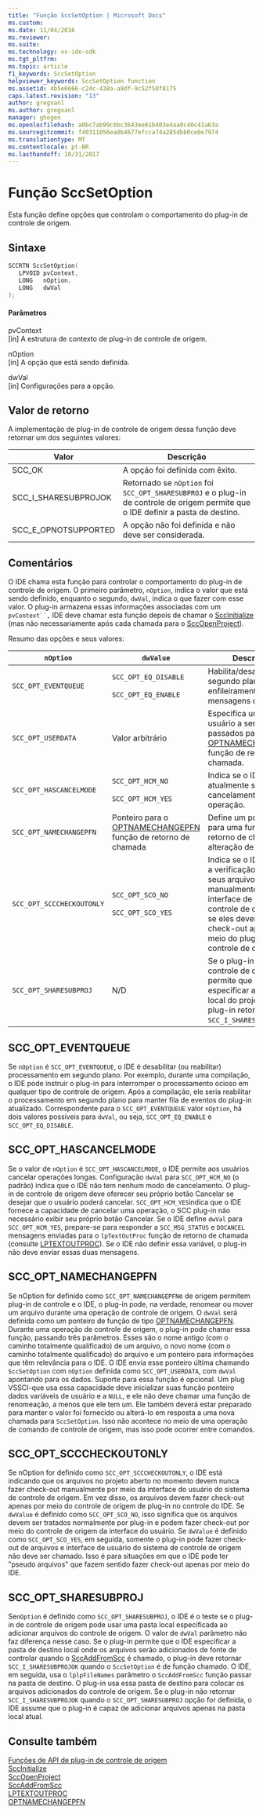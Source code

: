 ```yaml
---
title: "Função SccSetOption | Microsoft Docs"
ms.custom: 
ms.date: 11/04/2016
ms.reviewer: 
ms.suite: 
ms.technology: vs-ide-sdk
ms.tgt_pltfrm: 
ms.topic: article
f1_keywords: SccSetOption
helpviewer_keywords: SccSetOption function
ms.assetid: 4b5e6666-c24c-438a-a9df-9c52f58f8175
caps.latest.revision: "13"
author: gregvanl
ms.author: gregvanl
manager: ghogen
ms.openlocfilehash: a0bc7ab99c6bc3643ee61b403e4aa0c40c41a63a
ms.sourcegitcommit: f40311056ea0b4677efcca74a285dbb0ce0e7974
ms.translationtype: MT
ms.contentlocale: pt-BR
ms.lasthandoff: 10/31/2017
---
```

# <a name="sccsetoption-function"></a>Função SccSetOption
Esta função define opções que controlam o comportamento do plug-in de controle de origem.  
  
## <a name="syntax"></a>Sintaxe  
  
```cpp  
SCCRTN SccSetOption(  
   LPVOID pvContext,  
   LONG   nOption,  
   LONG   dwVal  
);  
```  
  
#### <a name="parameters"></a>Parâmetros  
 pvContext  
 [in] A estrutura de contexto de plug-in de controle de origem.  
  
 nOption  
 [in] A opção que está sendo definida.  
  
 dwVal  
 [in] Configurações para a opção.  
  
## <a name="return-value"></a>Valor de retorno  
 A implementação de plug-in de controle de origem dessa função deve retornar um dos seguintes valores:  
  
|Valor|Descrição|  
|-----------|-----------------|  
|SCC_OK|A opção foi definida com êxito.|  
|SCC_I_SHARESUBPROJOK|Retornado se `nOption` foi `SCC_OPT_SHARESUBPROJ` e o plug-in de controle de origem permite que o IDE definir a pasta de destino.|  
|SCC_E_OPNOTSUPPORTED|A opção não foi definida e não deve ser considerada.|  
  
## <a name="remarks"></a>Comentários  
 O IDE chama esta função para controlar o comportamento do plug-in de controle de origem. O primeiro parâmetro, `nOption`, indica o valor que está sendo definido, enquanto o segundo, `dwVal`, indica o que fazer com esse valor. O plug-in armazena essas informações associadas com um `pvContext``,` IDE deve chamar esta função depois de chamar o [SccInitialize](../extensibility/sccinitialize-function.md) (mas não necessariamente após cada chamada para o [SccOpenProject](../extensibility/sccopenproject-function.md)).  
  
 Resumo das opções e seus valores:  
  
|`nOption`|`dwValue`|Descrição|  
|---------------|---------------|-----------------|  
|`SCC_OPT_EVENTQUEUE`|`SCC_OPT_EQ_DISABLE`<br /><br /> `SCC_OPT_EQ_ENABLE`|Habilita/desabilita em segundo plano enfileiramento de mensagens de evento.|  
|`SCC_OPT_USERDATA`|Valor arbitrário|Especifica um valor de usuário a serem passados para o [OPTNAMECHANGEPFN](../extensibility/optnamechangepfn.md) função de retorno de chamada.|  
|`SCC_OPT_HASCANCELMODE`|`SCC_OPT_HCM_NO`<br /><br /> `SCC_OPT_HCM_YES`|Indica se o IDE atualmente suporta o cancelamento de uma operação.|  
|`SCC_OPT_NAMECHANGEPFN`|Ponteiro para o [OPTNAMECHANGEPFN](../extensibility/optnamechangepfn.md) função de retorno de chamada|Define um ponteiro para uma função de retorno de chamada de alteração de nome.|  
|`SCC_OPT_SCCCHECKOUTONLY`|`SCC_OPT_SCO_NO`<br /><br /> `SCC_OPT_SCO_YES`|Indica se o IDE permite a verificação de fora de seus arquivos manualmente (com a interface de usuário de controle de origem) ou se eles devem fazer check-out apenas por meio do plug-in de controle de origem.|  
|`SCC_OPT_SHARESUBPROJ`|N/D|Se o plug-in de controle de origem permite que o IDE especificar a pasta local do projeto, o plug-in retornará `SCC_I_SHARESUBPROJOK`.|  
  
## <a name="sccopteventqueue"></a>SCC_OPT_EVENTQUEUE  
 Se `nOption` é `SCC_OPT_EVENTQUEUE`, o IDE é desabilitar (ou reabilitar) processamento em segundo plano. Por exemplo, durante uma compilação, o IDE pode instruir o plug-in para interromper o processamento ocioso em qualquer tipo de controle de origem. Após a compilação, ele seria reabilitar o processamento em segundo plano para manter fila de eventos do plug-in atualizado. Correspondente para o `SCC_OPT_EVENTQUEUE` valor `nOption`, há dois valores possíveis para `dwVal`, ou seja, `SCC_OPT_EQ_ENABLE` e `SCC_OPT_EQ_DISABLE`.  
  
## <a name="sccopthascancelmode"></a>SCC_OPT_HASCANCELMODE  
 Se o valor de `nOption` é `SCC_OPT_HASCANCELMODE`, o IDE permite aos usuários cancelar operações longas. Configuração `dwVal` para `SCC_OPT_HCM_NO` (o padrão) indica que o IDE não tem nenhum modo de cancelamento. O plug-in de controle de origem deve oferecer seu próprio botão Cancelar se desejar que o usuário poderá cancelar. `SCC_OPT_HCM_YES`indica que o IDE fornece a capacidade de cancelar uma operação, o SCC plug-in não necessário exibir seu próprio botão Cancelar. Se o IDE define `dwVal` para `SCC_OPT_HCM_YES`, prepare-se para responder a `SCC_MSG_STATUS` e `DOCANCEL` mensagens enviadas para o `lpTextOutProc` função de retorno de chamada (consulte [LPTEXTOUTPROC](../extensibility/lptextoutproc.md)). Se o IDE não definir essa variável, o plug-in não deve enviar essas duas mensagens.  
  
## <a name="sccoptnamechangepfn"></a>SCC_OPT_NAMECHANGEPFN  
 Se nOption for definido como `SCC_OPT_NAMECHANGEPFN`e de origem permitem plug-in de controle e o IDE, o plug-in pode, na verdade, renomear ou mover um arquivo durante uma operação de controle de origem. O `dwVal` será definida como um ponteiro de função de tipo [OPTNAMECHANGEPFN](../extensibility/optnamechangepfn.md). Durante uma operação de controle de origem, o plug-in pode chamar essa função, passando três parâmetros. Esses são o nome antigo (com o caminho totalmente qualificado) de um arquivo, o novo nome (com o caminho totalmente qualificado) do arquivo e um ponteiro para informações que têm relevância para o IDE. O IDE envia esse ponteiro última chamando `SccSetOption` com `nOption` definida como `SCC_OPT_USERDATA`, com `dwVal` apontando para os dados. Suporte para essa função é opcional. Um plug VSSCI-que usa essa capacidade deve inicializar suas função ponteiro dados variáveis de usuário e a `NULL`, e ele não deve chamar uma função de renomeação, a menos que ele tem um. Ele também deverá estar preparado para manter o valor foi fornecido ou alterá-lo em resposta a uma nova chamada para `SccSetOption`. Isso não acontece no meio de uma operação de comando de controle de origem, mas isso pode ocorrer entre comandos.  
  
## <a name="sccoptscccheckoutonly"></a>SCC_OPT_SCCCHECKOUTONLY  
 Se nOption for definido como `SCC_OPT_SCCCHECKOUTONLY`, o IDE está indicando que os arquivos no projeto aberto no momento devem nunca fazer check-out manualmente por meio da interface do usuário do sistema de controle de origem. Em vez disso, os arquivos devem fazer check-out apenas por meio do controle de origem de plug-in no controle do IDE. Se `dwValue` é definido como `SCC_OPT_SCO_NO`, isso significa que os arquivos devem ser tratados normalmente por plug-in e podem fazer check-out por meio do controle de origem da interface do usuário. Se `dwValue` é definido como `SCC_OPT_SCO_YES`, em seguida, somente o plug-in pode fazer check-out de arquivos e interface de usuário do sistema de controle de origem não deve ser chamado. Isso é para situações em que o IDE pode ter "pseudo arquivos" que fazem sentido fazer check-out apenas por meio do IDE.  
  
## <a name="sccoptsharesubproj"></a>SCC_OPT_SHARESUBPROJ  
 Se`nOption` é definido como `SCC_OPT_SHARESUBPROJ`, o IDE é o teste se o plug-in de controle de origem pode usar uma pasta local especificada ao adicionar arquivos do controle de origem. O valor de `dwVal` parâmetro não faz diferença nesse caso. Se o plug-in permite que o IDE especificar a pasta de destino local onde os arquivos serão adicionados de fonte de controlar quando o [SccAddFromScc](../extensibility/sccaddfromscc-function.md) é chamado, o plug-in deve retornar `SCC_I_SHARESUBPROJOK` quando o `SccSetOption` é de função chamado. O IDE, em seguida, usa o `lplpFileNames` parâmetro o `SccAddFromScc` função passar na pasta de destino. O plug-in usa essa pasta de destino para colocar os arquivos adicionados do controle de origem. Se o plug-in não retornar `SCC_I_SHARESUBPROJOK` quando o `SCC_OPT_SHARESUBPROJ` opção for definida, o IDE assume que o plug-in é capaz de adicionar arquivos apenas na pasta local atual.  
  
## <a name="see-also"></a>Consulte também  
 [Funções de API de plug-in de controle de origem](../extensibility/source-control-plug-in-api-functions.md)   
 [SccInitialize](../extensibility/sccinitialize-function.md)   
 [SccOpenProject](../extensibility/sccopenproject-function.md)   
 [SccAddFromScc](../extensibility/sccaddfromscc-function.md)   
 [LPTEXTOUTPROC](../extensibility/lptextoutproc.md)   
 [OPTNAMECHANGEPFN](../extensibility/optnamechangepfn.md)